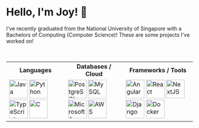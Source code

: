 # Hello, I'm Joy! :cherry_blossom:

I've recently graduated from the National University of Singapore with a Bachelors of Computing (Computer Science)! These are some projects I've worked on!

<br>

<div align="center">
<table>
  <tr align="center">
    <td><b>Languages</b></td>
    <td><b>Databases / Cloud</b></td>
    <td><b>Frameworks / Tools</b></td>
  </tr>
  
  <tr>
    <td>
      <div>
    	<img width="50" src="https://user-images.githubusercontent.com/25181517/117201156-9a724800-adec-11eb-9a9d-3cd0f67da4bc.png" alt="Java" title="Java"/>
    	<img width="50" src="https://user-images.githubusercontent.com/25181517/183423507-c056a6f9-1ba8-4312-a350-19bcbc5a8697.png" alt="Python" title="Python"/>
    	<img width="50" src="https://user-images.githubusercontent.com/25181517/183890598-19a0ac2d-e88a-4005-a8df-1ee36782fde1.png" alt="TypeScript" title="TypeScript"/>
    	<img width="50" src="https://user-images.githubusercontent.com/25181517/192106070-46255bcf-65e6-4c6b-a296-bf8d0d8fb2a7.png" alt="C" title="C"/>
      </div> 
    </td>
    <td>
      <div>
        <img width="50" src="https://user-images.githubusercontent.com/25181517/117208740-bfb78400-adf5-11eb-97bb-09072b6bedfc.png" alt="PostgreSQL" title="PostgreSQL" />
        <img width="50" src="https://user-images.githubusercontent.com/25181517/183896128-ec99105a-ec1a-4d85-b08b-1aa1620b2046.png" alt="MySQL" title="MySQL"/>
        <img width="50" src="https://user-images.githubusercontent.com/25181517/183911544-95ad6ba7-09bf-4040-ac44-0adafedb9616.png" alt="Microsoft Azure" title="Microsoft Azure"/>
        <img width="50" src="https://cdn.jsdelivr.net/gh/devicons/devicon@latest/icons/amazonwebservices/amazonwebservices-original-wordmark.svg" alt="AWS" title="AWS"/>
      </div>
    </td>
    <td>
      <div>
      	<img width="50" src="https://user-images.githubusercontent.com/25181517/183890595-779a7e64-3f43-4634-bad2-eceef4e80268.png" alt="Angular" title="Angular"/>
        <img width="50" src="https://user-images.githubusercontent.com/25181517/183897015-94a058a6-b86e-4e42-a37f-bf92061753e5.png" alt="React" title="React"/>
        <img width="50" src="https://cdn.jsdelivr.net/gh/devicons/devicon@latest/icons/nextjs/nextjs-original.svg" alt="NextJS" title="NextJS"/>
        <img width="50" src="https://cdn.jsdelivr.net/gh/devicons/devicon@latest/icons/django/django-plain.svg" alt="Django" title="Django"/>
        <img width="50" src="https://cdn.jsdelivr.net/gh/devicons/devicon@latest/icons/docker/docker-original.svg" alt="Docker" title="Docker"/>
      </div>
    </td>
  </tr>
</table>
</div>

<!--
**joyngjr/joyngjr** is a ✨ _special_ ✨ repository because its `README.md` (this file) appears on your GitHub profile.

Here are some ideas to get you started:

- 🔭 I’m currently working on ...
- 🌱 I’m currently learning ...
- 👯 I’m looking to collaborate on ...
- 🤔 I’m looking for help with ...
- 💬 Ask me about ...
- 📫 How to reach me: ...
- 😄 Pronouns: ...
- ⚡ Fun fact: ...
-->
